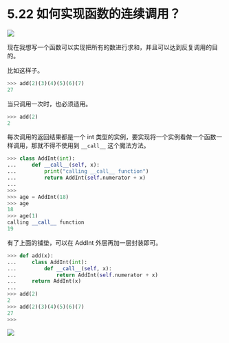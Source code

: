 # 5.22 如何实现函数的连续调用？

![](https://image.iswbm.com/20200804124133.png)

现在我想写一个函数可以实现把所有的数进行求和，并且可以达到反复调用的目的。

比如这样子。

```python
>>> add(2)(3)(4)(5)(6)(7)
27
```

当只调用一次时，也必须适用。

```python
>>> add(2)
2
```

每次调用的返回结果都是一个 int 类型的实例，要实现将一个实例看做一个函数一样调用，那就不得不使用到 `__call__` 这个魔法方法。

```python
>>> class AddInt(int):
...     def __call__(self, x):
...         print("calling __call__ function")
...         return AddInt(self.numerator + x)
...
>>>
>>> age = AddInt(18)
>>> age
18
>>> age(1)
calling __call__ function
19
```

有了上面的铺垫，可以在 AddInt 外层再加一层封装即可。

```python
>>> def add(x):
...     class AddInt(int):
...         def __call__(self, x):
...             return AddInt(self.numerator + x)
...     return AddInt(x)
...
>>> add(2)
2
>>> add(2)(3)(4)(5)(6)(7)
27
>>>
```

![](https://image.iswbm.com/20200607174235.png)